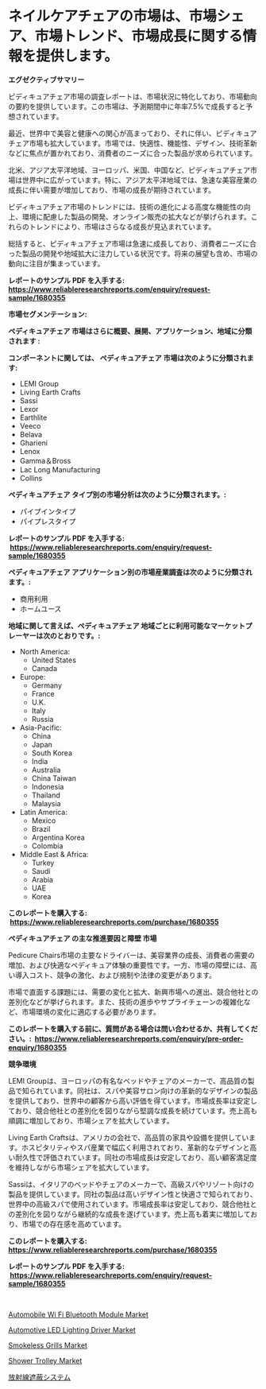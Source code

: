 <p><h1>ネイルケアチェアの市場は、市場シェア、市場トレンド、市場成長に関する情報を提供します。</h1></p><p><strong>エグゼクティブサマリー</strong></p>
<p><p>ピディキュアチェア市場の調査レポートは、市場状況に特化しており、市場動向の要約を提供しています。この市場は、予測期間中に年率7.5%で成長すると予想されています。</p><p>最近、世界中で美容と健康への関心が高まっており、それに伴い、ピディキュアチェア市場も拡大しています。市場では、快適性、機能性、デザイン、技術革新などに焦点が置かれており、消費者のニーズに合った製品が求められています。</p><p>北米、アジア太平洋地域、ヨーロッパ、米国、中国など、ピディキュアチェア市場は世界中に広がっています。特に、アジア太平洋地域では、急速な美容産業の成長に伴い需要が増加しており、市場の成長が期待されています。</p><p>ピディキュアチェア市場のトレンドには、技術の進化による高度な機能性の向上、環境に配慮した製品の開発、オンライン販売の拡大などが挙げられます。これらのトレンドにより、市場はさらなる成長が見込まれています。</p><p>総括すると、ピディキュアチェア市場は急速に成長しており、消費者ニーズに合った製品の開発や地域拡大に注力している状況です。将来の展望も含め、市場の動向に注目が集まっています。</p></p>
<p><strong>レポートのサンプル PDF を入手する: <a href="https://www.reliableresearchreports.com/enquiry/request-sample/1680355">https://www.reliableresearchreports.com/enquiry/request-sample/1680355</a></strong></p>
<p><strong>市場セグメンテーション:</strong></p>
<p><strong> ペディキュアチェア 市場はさらに概要、展開、アプリケーション、地域に分類されます :</strong></p>
<p><strong>コンポーネントに関しては、 ペディキュアチェア 市場は次のように分類されます: &nbsp;</strong></p>
<p><ul><li>LEMI Group </li><li>Living Earth Crafts</li><li>Sassi</li><li>Lexor</li><li>Earthlite</li><li>Veeco</li><li>Belava</li><li>Gharieni</li><li>Lenox</li><li>Gamma＆Bross</li><li>Lac Long Manufacturing</li><li>Collins</li></ul></p>
<p><strong> ペディキュアチェア タイプ別の市場分析は次のように分類されます。:</strong></p>
<p><ul><li>パイプインタイプ</li><li>パイプレスタイプ</li></ul></p>
<p><strong>レポートのサンプル PDF を入手する: &nbsp;<a href="https://www.reliableresearchreports.com/enquiry/request-sample/1680355">https://www.reliableresearchreports.com/enquiry/request-sample/1680355</a></strong></p>
<p><strong> ペディキュアチェア アプリケーション別の市場産業調査は次のように分類されます。:</strong></p>
<p><ul><li>商用利用</li><li>ホームユース</li></ul></p>
<p><strong>地域に関して言えば、ペディキュアチェア 地域ごとに利用可能なマーケットプレーヤーは次のとおりです。:</strong></p>
<p><ul>
    <li>
        North America:
        <ul>
            <li>United States</li>
            <li>Canada</li>
        </ul>
    </li>
    <li>
        Europe:
        <ul>
            <li>Germany</li>
            <li>France</li>
            <li>U.K.</li>
            <li>Italy</li>
            <li>Russia</li>
        </ul>
    </li>
    <li>
        Asia-Pacific:
        <ul>
            <li>China</li>
            <li>Japan</li>
            <li>South Korea</li>
            <li>India</li>
            <li>Australia</li>
            <li>China Taiwan</li>
            <li>Indonesia</li>
            <li>Thailand</li>
            <li>Malaysia</li>
        </ul>
    </li>
    <li>
        Latin America:
        <ul>
            <li>Mexico</li>
            <li>Brazil</li>
            <li>Argentina Korea</li>
            <li>Colombia</li>
        </ul>
    </li>
    <li>
        Middle East & Africa:
        <ul>
            <li>Turkey</li>
            <li>Saudi</li>
            <li>Arabia</li>
            <li>UAE</li>
            <li>Korea</li>
        </ul>
    </li>
    </ul></p>
<p><strong>このレポートを購入する: &nbsp;<a href="https://www.reliableresearchreports.com/purchase/1680355">https://www.reliableresearchreports.com/purchase/1680355</a></strong></p>
<p><strong>ペディキュアチェア の主な推進要因と障壁 市場</strong></p>
<p><p>Pedicure Chairs市場の主要なドライバーは、美容業界の成長、消費者の需要の増加、および快適なペディキュア体験の重要性です。一方、市場の障壁には、高い導入コスト、競争の激化、および規制や法律の変更があります。</p><p>市場で直面する課題には、需要の変化と拡大、新興市場への進出、競合他社との差別化などが挙げられます。また、技術の進歩やサプライチェーンの複雑化など、市場環境の変化に適応する必要があります。</p></p>
<p><strong>このレポートを購入する前に、質問がある場合は問い合わせるか、共有してください。:&nbsp; <a href="https://www.reliableresearchreports.com/enquiry/pre-order-enquiry/1680355">https://www.reliableresearchreports.com/enquiry/pre-order-enquiry/1680355</a></strong></p>
<p><strong>競争環境</strong></p>
<p><p>LEMI Groupは、ヨーロッパの有名なベッドやチェアのメーカーで、高品質の製品で知られています。同社は、スパや美容サロン向けの革新的なデザインの製品を提供しており、世界中の顧客から高い評価を得ています。市場成長率は安定しており、競合他社との差別化を図りながら堅調な成長を続けています。売上高も順調に増加しており、市場シェアを拡大しています。</p><p>Living Earth Craftsは、アメリカの会社で、高品質の家具や設備を提供しています。ホスピタリティやスパ産業で幅広く利用されており、革新的なデザインと高い耐久性で評価されています。同社の市場成長は安定しており、高い顧客満足度を維持しながら市場シェアを拡大しています。</p><p>Sassiは、イタリアのベッドやチェアのメーカーで、高級スパやリゾート向けの製品を提供しています。同社の製品は高いデザイン性と快適さで知られており、世界中の高級スパで使用されています。市場成長率は安定しており、競合他社との差別化を図りながら継続的な成長を遂げています。売上高も着実に増加しており、市場での存在感を高めています。</p></p>
<p><strong>このレポートを購入する: &nbsp; <a href="https://www.reliableresearchreports.com/purchase/1680355">https://www.reliableresearchreports.com/purchase/1680355</a></strong></p>
<p><strong>レポートのサンプル PDF を入手する: &nbsp;<a href="https://www.reliableresearchreports.com/enquiry/request-sample/1680355">https://www.reliableresearchreports.com/enquiry/request-sample/1680355</a></strong><strong></strong></p>
<p>&nbsp;</p>
<p><p><a href="https://issuu.com/reportprime-2/docs/automobile-wi-fi-bluetooth-module-market-size-2030">Automobile Wi Fi Bluetooth Module Market</a></p><p><a href="https://issuu.com/reportprime-2/docs/automotive-led-lighting-driver-market-size-2030.pp">Automotive LED Lighting Driver Market</a></p><p><a href="https://github.com/dringals/Market-Research-Report-List-3/blob/main/smokeless-grills-market.md">Smokeless Grills Market</a></p><p><a href="https://view.publitas.com/reportprime-1/shower-trolley-market-a-comprehensive-report-of-its-market-share-growth-trends-2024-2031/">Shower Trolley Market</a></p><p><a href="https://github.com/sghwr779811674/Market-Research-Report-List-1/blob/main/75278574741.md">放射線遮蔽システム</a></p></p>